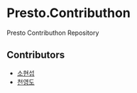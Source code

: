 # Presto.Contributhon
Presto Contributhon Repository

## Contributors
- [소현섭](https://github.com/iodes)
- [천영도](https://github.com/youngdo212)
